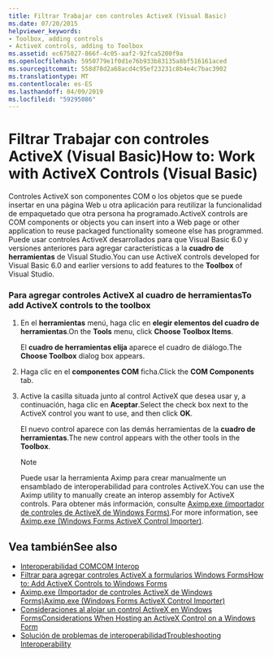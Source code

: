 ```yaml
---
title: Filtrar Trabajar con controles ActiveX (Visual Basic)
ms.date: 07/20/2015
helpviewer_keywords:
- Toolbox, adding controls
- ActiveX controls, adding to Toolbox
ms.assetid: ec675027-866f-4c05-aaf2-92fca5200f9a
ms.openlocfilehash: 5950779e1f0d1e76b933b83135a8bf516161aced
ms.sourcegitcommit: 558d78d2a68acd4c95ef23231c8b4e4c7bac3902
ms.translationtype: MT
ms.contentlocale: es-ES
ms.lasthandoff: 04/09/2019
ms.locfileid: "59295086"
---
```

# <a name="how-to-work-with-activex-controls-visual-basic"></a><span data-ttu-id="e44fa-102">Filtrar Trabajar con controles ActiveX (Visual Basic)</span><span class="sxs-lookup"><span data-stu-id="e44fa-102">How to: Work with ActiveX Controls (Visual Basic)</span></span>
<span data-ttu-id="e44fa-103">Controles ActiveX son componentes COM o los objetos que se puede insertar en una página Web u otra aplicación para reutilizar la funcionalidad de empaquetado que otra persona ha programado.</span><span class="sxs-lookup"><span data-stu-id="e44fa-103">ActiveX controls are COM components or objects you can insert into a Web page or other application to reuse packaged functionality someone else has programmed.</span></span> <span data-ttu-id="e44fa-104">Puede usar controles ActiveX desarrollados para que Visual Basic 6.0 y versiones anteriores para agregar características a la **cuadro de herramientas** de Visual Studio.</span><span class="sxs-lookup"><span data-stu-id="e44fa-104">You can use ActiveX controls developed for Visual Basic 6.0 and earlier versions to add features to the **Toolbox** of Visual Studio.</span></span>  
  
### <a name="to-add-activex-controls-to-the-toolbox"></a><span data-ttu-id="e44fa-105">Para agregar controles ActiveX al cuadro de herramientas</span><span class="sxs-lookup"><span data-stu-id="e44fa-105">To add ActiveX controls to the toolbox</span></span>  
  
1. <span data-ttu-id="e44fa-106">En el **herramientas** menú, haga clic en **elegir elementos del cuadro de herramientas**.</span><span class="sxs-lookup"><span data-stu-id="e44fa-106">On the **Tools** menu, click **Choose Toolbox Items**.</span></span>  
  
     <span data-ttu-id="e44fa-107">El **cuadro de herramientas elija** aparece el cuadro de diálogo.</span><span class="sxs-lookup"><span data-stu-id="e44fa-107">The **Choose Toolbox** dialog box appears.</span></span>  
  
2. <span data-ttu-id="e44fa-108">Haga clic en el **componentes COM** ficha.</span><span class="sxs-lookup"><span data-stu-id="e44fa-108">Click the **COM Components** tab.</span></span>  
  
3. <span data-ttu-id="e44fa-109">Active la casilla situada junto al control ActiveX que desea usar y, a continuación, haga clic en **Aceptar**.</span><span class="sxs-lookup"><span data-stu-id="e44fa-109">Select the check box next to the ActiveX control you want to use, and then click **OK**.</span></span>  
  
     <span data-ttu-id="e44fa-110">El nuevo control aparece con las demás herramientas de la **cuadro de herramientas**.</span><span class="sxs-lookup"><span data-stu-id="e44fa-110">The new control appears with the other tools in the **Toolbox**.</span></span>  
  
    > [!NOTE]
    >  <span data-ttu-id="e44fa-111">Puede usar la herramienta Aximp para crear manualmente un ensamblado de interoperabilidad para controles ActiveX.</span><span class="sxs-lookup"><span data-stu-id="e44fa-111">You can use the Aximp utility to manually create an interop assembly for ActiveX controls.</span></span> <span data-ttu-id="e44fa-112">Para obtener más información, consulte [Aximp.exe (importador de controles de ActiveX de Windows Forms)](../../../framework/tools/aximp-exe-windows-forms-activex-control-importer.md).</span><span class="sxs-lookup"><span data-stu-id="e44fa-112">For more information, see [Aximp.exe (Windows Forms ActiveX Control Importer)](../../../framework/tools/aximp-exe-windows-forms-activex-control-importer.md).</span></span>  
  
## <a name="see-also"></a><span data-ttu-id="e44fa-113">Vea también</span><span class="sxs-lookup"><span data-stu-id="e44fa-113">See also</span></span>

- [<span data-ttu-id="e44fa-114">Interoperabilidad COM</span><span class="sxs-lookup"><span data-stu-id="e44fa-114">COM Interop</span></span>](../../../visual-basic/programming-guide/com-interop/index.md)
- [<span data-ttu-id="e44fa-115">Filtrar para agregar controles ActiveX a formularios Windows Forms</span><span class="sxs-lookup"><span data-stu-id="e44fa-115">How to: Add ActiveX Controls to Windows Forms</span></span>](../../../framework/winforms/controls/how-to-add-activex-controls-to-windows-forms.md)
- [<span data-ttu-id="e44fa-116">Aximp.exe (Importador de controles ActiveX de Windows Forms)</span><span class="sxs-lookup"><span data-stu-id="e44fa-116">Aximp.exe (Windows Forms ActiveX Control Importer)</span></span>](../../../framework/tools/aximp-exe-windows-forms-activex-control-importer.md)
- [<span data-ttu-id="e44fa-117">Consideraciones al alojar un control ActiveX en Windows Forms</span><span class="sxs-lookup"><span data-stu-id="e44fa-117">Considerations When Hosting an ActiveX Control on a Windows Form</span></span>](../../../framework/winforms/controls/considerations-when-hosting-an-activex-control-on-a-windows-form.md)
- [<span data-ttu-id="e44fa-118">Solución de problemas de interoperabilidad</span><span class="sxs-lookup"><span data-stu-id="e44fa-118">Troubleshooting Interoperability</span></span>](../../../visual-basic/programming-guide/com-interop/troubleshooting-interoperability.md)
